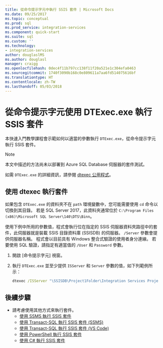```yaml
---
title: 從命令提示字元中執行 SSIS 套件 | Microsoft Docs
ms.date: 09/25/2017
ms.topic: conceptual
ms.prod: sql
ms.prod_service: integration-services
ms.component: quick-start
ms.suite: sql
ms.custom: ''
ms.technology:
- integration-services
author: douglaslMS
ms.author: douglasl
manager: craigg
ms.openlocfilehash: 0dec4f11b797cc138f11f20a521e1c304efa0463
ms.sourcegitcommit: 1740f3090b168c0e809611a7aa6fd514075616bf
ms.translationtype: HT
ms.contentlocale: zh-TW
ms.lasthandoff: 05/03/2018
---
```

# <a name="run-an-ssis-package-from-the-command-prompt-with-dtexecexe"></a>從命令提示字元使用 DTExec.exe 執行 SSIS 套件
本快速入門教學課程會示範如何以適當的參數執行 `DTExec.exe`，從命令提示字元執行 SSIS 套件。

> [!NOTE]
> 本文中描述的方法尚未以部署到 Azure SQL Database 伺服器的套件測試。

如需 `DTExec.exe` 的詳細資訊，請參閱 [dtexec 公用程式](https://docs.microsoft.com/sql/integration-services/packages/dtexec-utility)。

## <a name="run-a-package-with-dtexec"></a>使用 dtexec 執行套件

如果包含 `DTExec.exe` 的資料夾不在 `path` 環境變數中，您可能需要使用 `cd` 命令以切換到其目錄。 若是 SQL Server 2017，此資料夾通常位於 `C:\Program Files (x86)\Microsoft SQL Server\140\DTS\Binn`。

使用下例中所用的參數值，程式會執行位在指定的 SSIS 伺服器資料夾路徑中的套件，此伺服器就是裝載 SSIS 目錄資料庫 (SSISDB) 的伺服器。 `/Server` 參數會提供伺服器名稱。 程式會以目前具有 Windows 整合式驗證的使用者身分連線。 若要使用 SQL 驗證，請指定有適當值的 `/User` 和 `Password` 參數。

1. 開啟 [命令提示字元] 視窗。

2. 執行 `DTExec.exe` 並至少提供 `ISServer` 和 `Server` 參數的值，如下列範例所示：

    ```cmd
    dtexec /ISServer "\SSISDB\Project1Folder\Integration Services Project1\Package.dtsx" /Server "localhost"
    ```

## <a name="next-steps"></a>後續步驟
- 請考慮使用其他方式來執行套件。
    - [使用 SSMS 執行 SSIS 套件](./ssis-quickstart-run-ssms.md)
    - [使用 Transact-SQL 執行 SSIS 套件 (SSMS)](./ssis-quickstart-run-tsql-ssms.md)
    - [使用 Transact-SQL 執行 SSIS 套件 (VS Code)](ssis-quickstart-run-tsql-vscode.md)
    - [使用 PowerShell 執行 SSIS 套件](ssis-quickstart-run-powershell.md)
    - [使用 C# 執行 SSIS 套件](./ssis-quickstart-run-dotnet.md) 
